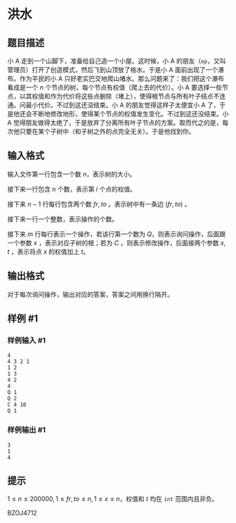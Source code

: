 # 洪水

## 题目描述

小 A 走到一个山脚下，准备给自己造一个小屋。这时候，小 A 的朋友（`op`，又叫管理员）打开了创造模式，然后飞到山顶放了格水。于是小 A 面前出现了一个瀑布。作为平民的小 A 只好老实巴交地爬山堵水。那么问题来了：我们把这个瀑布看成是一个 $n$ 个节点的树，每个节点有权值（爬上去的代价）。小 A 要选择一些节点，以其权值和作为代价将这些点删除（堵上），使得根节点与所有叶子结点不连通。问最小代价。不过到这还没结束。小 A 的朋友觉得这样子太便宜小 A 了，于是他还会不断地修改地形，使得某个节点的权值发生变化。不过到这还没结束。小 A 觉得朋友做得太绝了，于是放弃了分离所有叶子节点的方案。取而代之的是，每次他只要在某个子树中（和子树之外的点完全无关）。于是他找到你。

## 输入格式

输入文件第一行包含一个数 $n$，表示树的大小。

接下来一行包含 $n$ 个数，表示第 $i$ 个点的权值。

接下来 $n-1$ 行每行包含两个数 $fr,to$ 。表示树中有一条边 $(fr,to)$ 。

接下来一行一个整数，表示操作的个数。

接下来 $m$ 行每行表示一个操作，若该行第一个数为 $Q$，则表示询问操作，后面跟一个参数 $x$ ，表示对应子树的根；若为 $C$ ，则表示修改操作，后面接两个参数 $x,t$ ，表示将点 $x$ 的权值加上 $t$。

## 输出格式

对于每次询问操作，输出对应的答案，答案之间用换行隔开。

## 样例 #1

### 样例输入 #1
```
4
4 3 2 1
1 2
1 3
4 2
4
Q 1
Q 2
C 4 10
Q 1
```

### 样例输出 #1

```
3
1
4
```

## 提示

$1 \leq n \leq 200000,1 \leq fr,to \leq n,1 \leq x \leq n$，权值和 $t$ 均在 `int` 范围内且非负。

BZOJ4712
